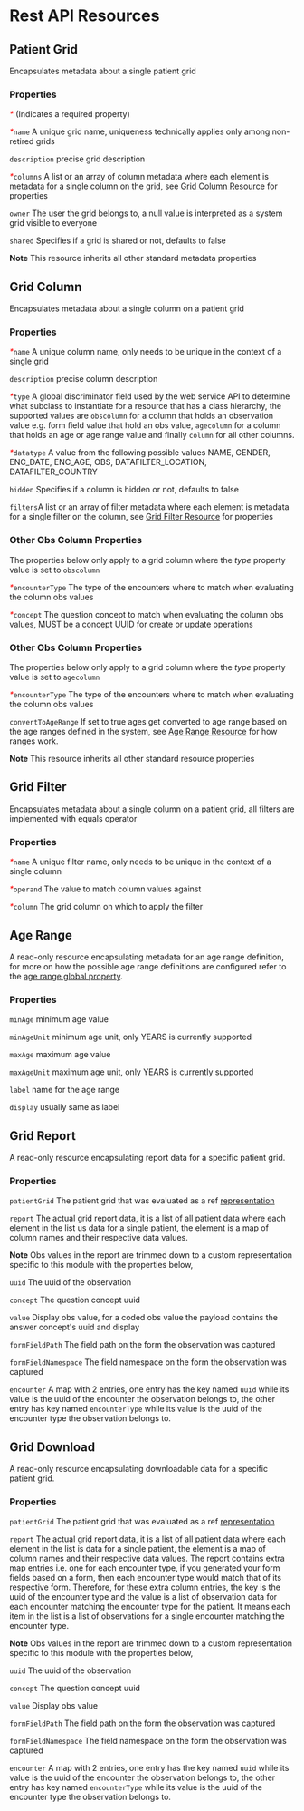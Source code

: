 # Rest API Resources

## Patient Grid

Encapsulates metadata about a single patient grid

### Properties

<i style='color:red'>*</i> (Indicates a required property)

<i style='color:red'>*</i>`name` A unique grid name, uniqueness technically applies only among non-retired grids

`description` precise grid description

<i style='color:red'>*</i>`columns` A list or an array of column metadata where each element is metadata for a single
column on the grid, see [Grid Column Resource](#grid-column) for properties

`owner` The user the grid belongs to, a null value is interpreted as a system grid visible to everyone

`shared` Specifies if a grid is shared or not, defaults to false

**Note** This resource inherits all other standard metadata properties

## Grid Column

Encapsulates metadata about a single column on a patient grid

### Properties

<i style='color:red'>*</i>`name` A unique column name, only needs to be unique in the context of a single grid

`description` precise column description

<i style='color:red'>*</i>`type` A global discriminator field used by the web service API to determine what subclass to
instantiate for a resource that has a class hierarchy, the supported values are `obscolumn` for a column that holds an
observation value e.g. form field value that hold an obs value, `agecolumn` for a column that holds an age or age range
value and finally `column` for all other columns.

<i style='color:red'>*</i>`datatype` A value from the following possible values NAME, GENDER, ENC_DATE, ENC_AGE, OBS,
DATAFILTER_LOCATION, DATAFILTER_COUNTRY

`hidden` Specifies if a column is hidden or not, defaults to false

`filters`A list or an array of filter metadata where each element is metadata for a single filter on the column, see
[Grid Filter Resource](#grid-filter) for properties

### Other Obs Column Properties

The properties below only apply to a grid column where the _type_ property value is set to `obscolumn`

<i style='color:red'>*</i>`encounterType` The type of the encounters where to match when evaluating the column obs
values

<i style='color:red'>*</i>`concept` The question concept to match when evaluating the column obs values, MUST be a
concept UUID for create or update operations

### Other Obs Column Properties

The properties below only apply to a grid column where the _type_ property value is set to `agecolumn`

<i style='color:red'>*</i>`encounterType` The type of the encounters where to match when evaluating the column obs
values

`convertToAgeRange` If set to true ages get converted to age range based on the age ranges defined in the system, see
[Age Range Resource](#age-range) for how ranges work.

**Note** This resource inherits all other standard resource properties

## Grid Filter

Encapsulates metadata about a single column on a patient grid, all filters are implemented with equals operator

### Properties

<i style='color:red'>*</i>`name` A unique filter name, only needs to be unique in the context of a single column

<i style='color:red'>*</i>`operand` The value to match column values against

<i style='color:red'>*</i>`column` The grid column on which to apply the filter

## Age Range

A read-only resource encapsulating metadata for an age range definition, for more on how the possible age range
definitions are configured refer to the [age range global property](../../../README.md#age-ranges).

### Properties

`minAge` minimum age value

`minAgeUnit` minimum age unit, only YEARS is currently supported

`maxAge` maximum age value

`maxAgeUnit` maximum age unit, only YEARS is currently supported

`label` name for the age range

`display` usually same as label

## Grid Report

A read-only resource encapsulating report data for a specific patient grid.

### Properties

`patientGrid` The patient grid that was evaluated as a ref [representation](https://wiki.openmrs.org/x/P4IaAQ)

`report` The actual grid report data, it is a list of all patient data where each element in the list us data for a
single patient, the element is a map of column names and their respective data values.

**Note** Obs values in the report are trimmed down to a custom representation specific to this module with the
properties below,

`uuid` The uuid of the observation

`concept` The question concept uuid

`value` Display obs value, for a coded obs value the payload contains the answer concept's uuid and display

`formFieldPath` The field path on the form the observation was captured

`formFieldNamespace` The field namespace on the form the observation was captured

`encounter` A map with 2 entries, one entry has the key named `uuid` while its value is the uuid of the encounter the
observation belongs to, the other entry has key named `encounterType` while its value is the uuid of the encounter type
the observation belongs to.

## Grid Download

A read-only resource encapsulating downloadable data for a specific patient grid.

### Properties

`patientGrid` The patient grid that was evaluated as a ref [representation](https://wiki.openmrs.org/x/P4IaAQ)

`report` The actual grid report data, it is a list of all patient data where each element in the list is data for a
single patient, the element is a map of column names and their respective data values. The report contains extra map
entries i.e. one for each encounter type, if you generated your form fields based on a form, then each encounter type
would match that of its respective form. Therefore, for these extra column entries, the key is the uuid of the encounter
type and the value is a list of observation data for each encounter matching the encounter type for the patient. It
means each item in the list is a list of observations for a single encounter matching the encounter type.

**Note** Obs values in the report are trimmed down to a custom representation specific to this module with the
properties below,

`uuid` The uuid of the observation

`concept` The question concept uuid

`value` Display obs value

`formFieldPath` The field path on the form the observation was captured

`formFieldNamespace` The field namespace on the form the observation was captured

`encounter` A map with 2 entries, one entry has the key named `uuid` while its value is the uuid of the encounter the
observation belongs to, the other entry has key named `encounterType` while its value is the uuid of the encounter type
the observation belongs to.
